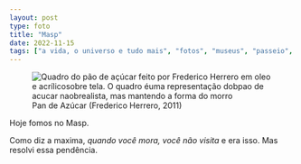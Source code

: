```yaml
---
layout: post
type: foto
title: "Masp"
date: 2022-11-15
tags: ["a vida, o universo e tudo mais", "fotos", "museus", "passeio", "pandemia"]
---
```

<figure class="gallery">
    <img src="{{ site.baseurl }}/assets/fotos/2022/11/20221115_125904.jpg" alt="Quadro do pão de açúcar feito por Frederico Herrero em oleo e acrílicosobre tela. O quadro éuma representação dobpao de acucar naobrealista, mas mantendo a forma do morro" title="Quadro Pan de Azúcar (Frederico Herrero">
<figcaption>Pan de Azúcar (Frederico Herrero, 2011)</figcaption>
</figure>
Hoje fomos no Masp.  

Como diz a maxima, *quando você mora, você não visita* e era isso. Mas resolvi essa pendência.